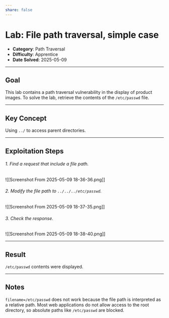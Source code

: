 ```yaml
---
share: false
---
```

# Lab: File path traversal, simple case

- **Category**: Path Traversal
- **Difficulty**: Apprentice
- **Date Solved**: 2025-05-09

---

## Goal

This lab contains a path traversal vulnerability in the display of product images.
To solve the lab, retrieve the contents of the `/etc/passwd` file.

---

## Key Concept

Using `../` to access parent directories.

---

## Exploitation Steps

###### 1. Find a request that include a file path.
![[Screenshot From 2025-05-09 18-36-36.png]]
###### 2. Modify the file path to `../../../etc/passwd`.
![[Screenshot From 2025-05-09 18-37-35.png]]
###### 3. Check the response.
![[Screenshot From 2025-05-09 18-38-40.png]]


---

## Result

`/etc/passwd` contents were displayed.

---

## Notes

`filename=/etc/passwd` does not work because the file path is interpreted as a relative path. Most web applications do not allow access to the root directory, so absolute paths like `/etc/passwd` are blocked.


